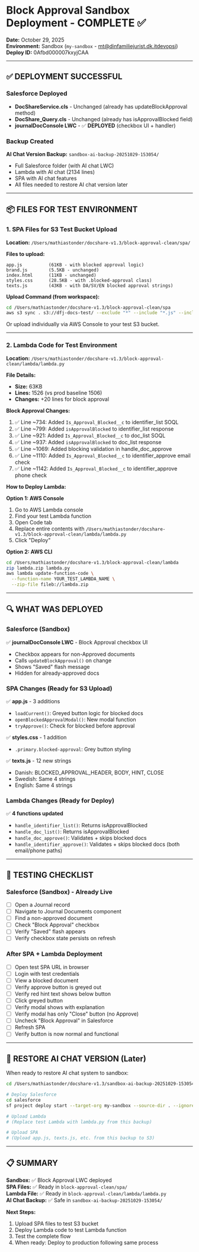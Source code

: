 # Block Approval Sandbox Deployment - COMPLETE ✅

**Date:** October 29, 2025  
**Environment:** Sandbox (`my-sandbox` - mt@dinfamiliejurist.dk.itdevopsi)  
**Deploy ID:** 0Afbd000007kxyjCAA

---

## ✅ DEPLOYMENT SUCCESSFUL

### Salesforce Deployed
- **DocShareService.cls** - Unchanged (already has updateBlockApproval method)
- **DocShare_Query.cls** - Unchanged (already has isApprovalBlocked field)
- **journalDocConsole LWC** - ✅ **DEPLOYED** (checkbox UI + handler)

### Backup Created
**AI Chat Version Backup:** `sandbox-ai-backup-20251029-153054/`
- Full Salesforce folder (with AI chat LWC)
- Lambda with AI chat (2134 lines)
- SPA with AI chat features
- All files needed to restore AI chat version later

---

## 📦 FILES FOR TEST ENVIRONMENT

### 1. SPA Files for S3 Test Bucket Upload

**Location:** `/Users/mathiastonder/docshare-v1.3/block-approval-clean/spa/`

**Files to upload:**
```
app.js          (61KB - with blocked approval logic)
brand.js        (5.5KB - unchanged)
index.html      (11KB - unchanged)
styles.css      (28.5KB - with .blocked-approval class)
texts.js        (43KB - with DA/SV/EN blocked approval strings)
```

**Upload Command (from workspace):**
```bash
cd /Users/mathiastonder/docshare-v1.3/block-approval-clean/spa
aws s3 sync . s3://dfj-docs-test/ --exclude "*" --include "*.js" --include "*.css" --include "*.html" --cache-control "no-cache"
```

Or upload individually via AWS Console to your test S3 bucket.

---

### 2. Lambda Code for Test Environment

**Location:** `/Users/mathiastonder/docshare-v1.3/block-approval-clean/lambda/lambda.py`

**File Details:**
- **Size:** 63KB
- **Lines:** 1526 (vs prod baseline 1506)
- **Changes:** +20 lines for block approval

**Block Approval Changes:**
1. ✅ Line ~734: Added `Is_Approval_Blocked__c` to identifier_list SOQL
2. ✅ Line ~799: Added `isApprovalBlocked` to identifier_list response
3. ✅ Line ~921: Added `Is_Approval_Blocked__c` to doc_list SOQL
4. ✅ Line ~937: Added `isApprovalBlocked` to doc_list response
5. ✅ Line ~1069: Added blocking validation in handle_doc_approve
6. ✅ Line ~1110: Added `Is_Approval_Blocked__c` to identifier_approve email check
7. ✅ Line ~1142: Added `Is_Approval_Blocked__c` to identifier_approve phone check

**How to Deploy Lambda:**

**Option 1: AWS Console**
1. Go to AWS Lambda console
2. Find your test Lambda function
3. Open Code tab
4. Replace entire contents with `/Users/mathiastonder/docshare-v1.3/block-approval-clean/lambda/lambda.py`
5. Click "Deploy"

**Option 2: AWS CLI**
```bash
cd /Users/mathiastonder/docshare-v1.3/block-approval-clean/lambda
zip lambda.zip lambda.py
aws lambda update-function-code \
  --function-name YOUR_TEST_LAMBDA_NAME \
  --zip-file fileb://lambda.zip
```

---

## 🔍 WHAT WAS DEPLOYED

### Salesforce (Sandbox)
✅ **journalDocConsole LWC** - Block Approval checkbox UI
- Checkbox appears for non-Approved documents
- Calls `updateBlockApproval()` on change
- Shows "Saved" flash message
- Hidden for already-approved docs

### SPA Changes (Ready for S3 Upload)
✅ **app.js** - 3 additions
- `loadCurrent()`: Greyed button logic for blocked docs
- `openBlockedApprovalModal()`: New modal function
- `tryApprove()`: Check for blocked before approval

✅ **styles.css** - 1 addition
- `.primary.blocked-approval`: Grey button styling

✅ **texts.js** - 12 new strings
- Danish: BLOCKED_APPROVAL_HEADER, BODY, HINT, CLOSE
- Swedish: Same 4 strings
- English: Same 4 strings

### Lambda Changes (Ready for Deploy)
✅ **4 functions updated**
- `handle_identifier_list()`: Returns isApprovalBlocked
- `handle_doc_list()`: Returns isApprovalBlocked
- `handle_doc_approve()`: Validates + skips blocked docs
- `handle_identifier_approve()`: Validates + skips blocked docs (both email/phone paths)

---

## 🧪 TESTING CHECKLIST

### Salesforce (Sandbox) - Already Live
- [ ] Open a Journal record
- [ ] Navigate to Journal Documents component
- [ ] Find a non-approved document
- [ ] Check "Block Approval" checkbox
- [ ] Verify "Saved" flash appears
- [ ] Verify checkbox state persists on refresh

### After SPA + Lambda Deployment
- [ ] Open test SPA URL in browser
- [ ] Login with test credentials
- [ ] View a blocked document
- [ ] Verify approve button is greyed out
- [ ] Verify red hint text shows below button
- [ ] Click greyed button
- [ ] Verify modal shows with explanation
- [ ] Verify modal has only "Close" button (no Approve)
- [ ] Uncheck "Block Approval" in Salesforce
- [ ] Refresh SPA
- [ ] Verify button is now normal and functional

---

## 🔄 RESTORE AI CHAT VERSION (Later)

When ready to restore AI chat system to sandbox:

```bash
cd /Users/mathiastonder/docshare-v1.3/sandbox-ai-backup-20251029-153054

# Deploy Salesforce
cd salesforce
sf project deploy start --target-org my-sandbox --source-dir . --ignore-conflicts

# Upload Lambda
# (Replace test Lambda with lambda.py from this backup)

# Upload SPA
# (Upload app.js, texts.js, etc. from this backup to S3)
```

---

## 📋 SUMMARY

**Sandbox:** ✅ Block Approval LWC deployed  
**SPA Files:** ✅ Ready in `block-approval-clean/spa/`  
**Lambda File:** ✅ Ready in `block-approval-clean/lambda/lambda.py`  
**AI Chat Backup:** ✅ Safe in `sandbox-ai-backup-20251029-153054/`  

**Next Steps:**
1. Upload SPA files to test S3 bucket
2. Deploy Lambda code to test Lambda function
3. Test the complete flow
4. When ready: Deploy to production following same process
